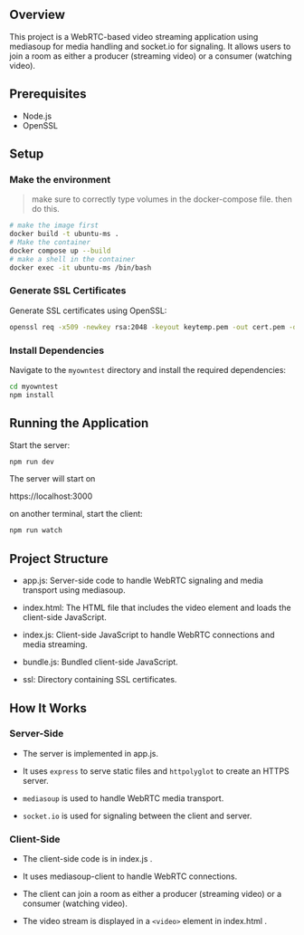 ## Overview

This project is a WebRTC-based video streaming application using mediasoup for media handling and socket.io
for signaling. It allows users to join a room as either a producer (streaming video) or a consumer (watching video).

## Prerequisites

- Node.js
- OpenSSL

## Setup

### Make the environment

> make sure to correctly type volumes in the docker-compose file. then do this.

```bash
# make the image first
docker build -t ubuntu-ms .
# Make the container
docker compose up --build
# make a shell in the container
docker exec -it ubuntu-ms /bin/bash
```

### Generate SSL Certificates

Generate SSL certificates using OpenSSL:

```bash
openssl req -x509 -newkey rsa:2048 -keyout keytemp.pem -out cert.pem -days 365
```

### Install Dependencies

Navigate to the `myowntest` directory and install the required dependencies:

```bash
cd myowntest
npm install
```

## Running the Application

Start the server:

```bash
npm run dev
```

The server will start on

https://localhost:3000

on another terminal, start the client:

```bash
npm run watch
```

## Project Structure

- app.js: Server-side code to handle WebRTC signaling and media transport using mediasoup.

- index.html: The HTML file that includes the video element and loads the client-side JavaScript.

- index.js: Client-side JavaScript to handle WebRTC connections and media streaming.

- bundle.js: Bundled client-side JavaScript.

- ssl: Directory containing SSL certificates.

## How It Works

### Server-Side

- The server is implemented in app.js.

- It uses `express` to serve static files and `httpolyglot` to create an HTTPS server.

- `mediasoup` is used to handle WebRTC media transport.

- `socket.io` is used for signaling between the client and server.

### Client-Side

- The client-side code is in
  index.js
  .

- It uses
  mediasoup-client
  to handle WebRTC connections.

- The client can join a room as either a producer (streaming video) or a consumer (watching video).
- The video stream is displayed in a `<video>` element in
  index.html
  .
